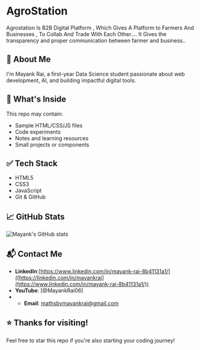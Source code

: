 # AgroStation

Agrostation Is B2B Digital Platform , Which Gives A Platform to Farmers And Businesses , To Collab And Trade With Each Other....
It Gives the transparency and proper communication between farmer and business..

## 🚀 About Me

I'm Mayank Rai, a first-year Data Science student passionate about web development, AI, and building impactful digital tools.

## 📂 What's Inside

This repo may contain:
- Sample HTML/CSS/JS files
- Code experiments
- Notes and learning resources
- Small projects or components

## ✅ Tech Stack

- HTML5
- CSS3
- JavaScript
- Git & GitHub

## 📈 GitHub Stats

![Mayank's GitHub stats](https://github-readme-stats.vercel.app/api?username=mayankrai&show_icons=true&theme=tokyonight)

## 📬 Contact Me

- **LinkedIn**:[https://www.linkedin.com/in/mayank-rai-8b41131a1/]([https://linkedin.com/in/mayankrai](https://www.linkedin.com/in/mayank-rai-8b41131a1/)) 
- **YouTube**: [@MayankRai06]
- - **Email**: mathsbymayankrai@gmail.com

## ⭐️ Thanks for visiting!

Feel free to star this repo if you're also starting your coding journey!
